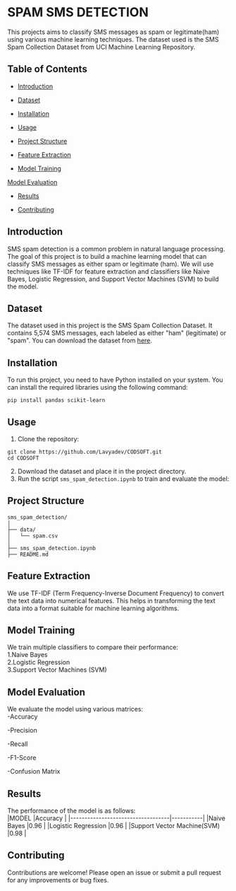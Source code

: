 # SPAM SMS DETECTION

This projects aims to classify SMS messages as spam or legitimate(ham) using various machine learning techniques. The dataset used is the SMS Spam Collection Dataset from UCI Machine Learning Repository.

## Table of Contents

- [Introduction](#introdcution)

- [Dataset](#dataset)

- [Installation](#installation)

- [Usage](#usage)

- [Project Structure](#project-structure)

- [Feature Extraction](#feature-extarction)

- [Model Training](#model-training)

 [Model Evaluation](#model-evaluation)

- [Results](#results)

- [Contributing](#contributing)

## Introduction

SMS spam detection is a common problem in natural language processing. The goal of this project is to build a machine learning model that can classify SMS messages as either spam or legitimate (ham). We will use techniques like TF-IDF for feature extraction and classifiers like Naive Bayes, Logistic Regression, and Support Vector Machines (SVM) to build the model.

## Dataset

The dataset used in this project is the SMS Spam Collection Dataset. It contains 5,574 SMS messages, each labeled as either "ham" (legitimate) or "spam". You can download the dataset from 
[here](https://www.kaggle.com/datasets/uciml/sms-spam-collection-dataset).

## Installation

To run this project, you need to have Python installed on your system. You can install the required libraries using the following command:
```
pip install pandas scikit-learn
```

## Usage

1. Clone the repository:
```
git clone https://github.com/Lavyadev/CODSOFT.git
cd CODSOFT
```
2. Download the dataset and place it in the project directory.<br/>
3. Run the script `sms_spam_detection.ipynb` to train and evaluate the model:

## Project Structure

```
sms_spam_detection/
│
├── data/
│   └── spam.csv
│
├── sms_spam_detection.ipynb
├── README.md
```

## Feature Extraction

We use TF-IDF (Term Frequency-Inverse Document Frequency) to convert the text data into numerical features. This helps in transforming the text data into a format suitable for machine learning algorithms.

## Model Training

We train multiple classifiers to compare their performance:<br/>
1.Naive Bayes<br/>
2.Logistic Regression<br/>
3.Support Vector Machines (SVM)<br/>

## Model Evaluation

We evaluate the model using various matrices:<br/>
-Accuracy

-Precision

-Recall

-F1-Score

-Confusion Matrix

## Results

The performance of the model is as follows:<br/>
|MODEL                              |Accuracy   |
|-----------------------------------|-----------|
|Naive Bayes                        |0.96       |
|Logistic Regression                |0.96       |
|Support Vector Machine(SVM)        |0.98       |

## Contributing

Contributions are welcome! Please open an issue or submit a pull request for any improvements or bug fixes.





